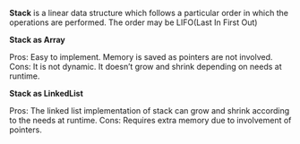 **Stack** is a linear data structure which follows a particular order in which the operations are performed. The order may be LIFO(Last In First Out)

**Stack as Array**

Pros: Easy to implement. Memory is saved as pointers are not involved.
Cons: It is not dynamic. It doesn’t grow and shrink depending on needs at runtime.

**Stack as LinkedList**

Pros: The linked list implementation of stack can grow and shrink according to the needs at runtime.
Cons: Requires extra memory due to involvement of pointers.

